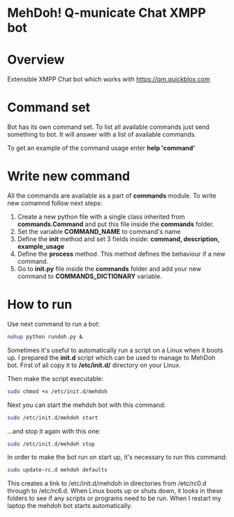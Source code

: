 MehDoh! Q-municate Chat XMPP bot
===============

# Overview
Extensible XMPP Chat bot which works with https://qm.quickblox.com 

# Command set
Bot has its own command set. To list all available commands just send something to bot. It will answer with a list of available commands.

To get an example of the command usage enter  **help 'command'**

# Write new command
All the commands are available as a part of **commands** module.
To write new comamnd follow next steps:

1. Create a new python file with a single class inherited from **commands.Command** and put this file inside the **commands** folder.
2. Set the variable **__COMMAND_NAME__** to command's name
3. Define the **__init__** method and set 3 fields inside: **command, description, example_usage**
4. Define the **process** method. This method defines the behaviour if a new command. 
5. Go to **__init__.py** file inside the **commands** folder and add your new command to **__COMMANDS_DICTIONARY__** variable.

# How to run
Use next command to run a bot:
```bash
nohup python rundoh.py &
```

Sometimes it's useful to automatically run a script on a Linux when it boots up.
I prepared the **init.d** script which can be used to manage to MehDoh bot.
First of all copy it to **/etc/init.d/** directory on your Linux.

Then make the script executable:
```bash
sudo chmod +x /etc/init.d/mehdoh
```

Next you can start the mehdoh bot with this command:
```bash
sudo /etc/init.d/mehdoh start
```

...and stop it again with this one:
```bash
sudo /etc/init.d/mehdoh stop
```

In order to make the bot run on start up, it's necessary to run this command:
```bash
sudo update-rc.d mehdoh defaults
```

This creates a link to /etc/init.d/mehdoh in directories from /etc/rc0.d through to /etc/rc6.d. When Linux boots up or shuts down, it looks in these folders to see if any scripts or programs need to be run. When I restart my laptop the mehdoh bot starts automatically.
